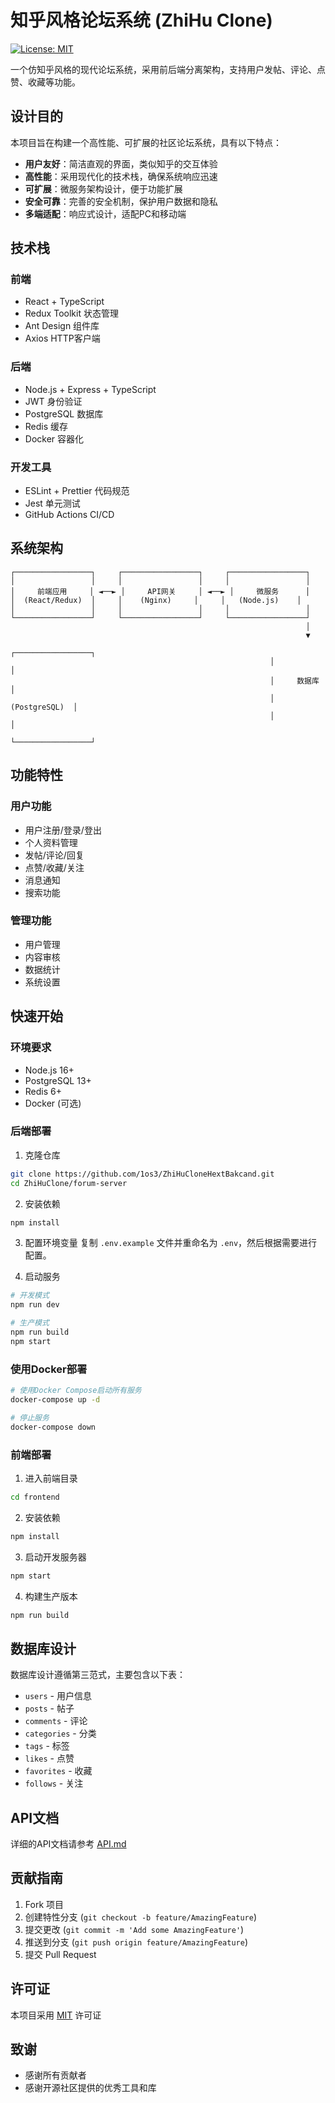 # 知乎风格论坛系统 (ZhiHu Clone)

[![License: MIT](https://img.shields.io/badge/License-MIT-yellow.svg)](https://opensource.org/licenses/MIT)

一个仿知乎风格的现代论坛系统，采用前后端分离架构，支持用户发帖、评论、点赞、收藏等功能。

## 设计目的

本项目旨在构建一个高性能、可扩展的社区论坛系统，具有以下特点：

- **用户友好**：简洁直观的界面，类似知乎的交互体验
- **高性能**：采用现代化的技术栈，确保系统响应迅速
- **可扩展**：微服务架构设计，便于功能扩展
- **安全可靠**：完善的安全机制，保护用户数据和隐私
- **多端适配**：响应式设计，适配PC和移动端

## 技术栈

### 前端
- React + TypeScript
- Redux Toolkit 状态管理
- Ant Design 组件库
- Axios HTTP客户端

### 后端
- Node.js + Express + TypeScript
- JWT 身份验证
- PostgreSQL 数据库
- Redis 缓存
- Docker 容器化

### 开发工具
- ESLint + Prettier 代码规范
- Jest 单元测试
- GitHub Actions CI/CD

## 系统架构

```
┌─────────────────┐     ┌─────────────────┐     ┌─────────────────┐
│                 │     │                 │     │                 │
│     前端应用     │ ◄──► │     API网关     │ ◄──► │     微服务      │
│  (React/Redux)  │     │    (Nginx)     │     │   (Node.js)    │
│                 │     │                 │     │                 │
└─────────────────┘     └─────────────────┘     └─────────────────┘
                                                                  │
                                                                  ▼
                                                          ┌─────────────────┐
                                                          │                 │
                                                          │     数据库       │
                                                          │   (PostgreSQL)  │
                                                          │                 │
                                                          └─────────────────┘
```

## 功能特性

### 用户功能
- 用户注册/登录/登出
- 个人资料管理
- 发帖/评论/回复
- 点赞/收藏/关注
- 消息通知
- 搜索功能

### 管理功能
- 用户管理
- 内容审核
- 数据统计
- 系统设置

## 快速开始

### 环境要求

- Node.js 16+
- PostgreSQL 13+
- Redis 6+
- Docker (可选)

### 后端部署

1. 克隆仓库
```bash
git clone https://github.com/1os3/ZhiHuCloneHextBakcand.git
cd ZhiHuClone/forum-server
```

2. 安装依赖
```bash
npm install
```

3. 配置环境变量
复制 `.env.example` 文件并重命名为 `.env`，然后根据需要进行配置。

4. 启动服务
```bash
# 开发模式
npm run dev

# 生产模式
npm run build
npm start
```

### 使用Docker部署

```bash
# 使用Docker Compose启动所有服务
docker-compose up -d

# 停止服务
docker-compose down
```

### 前端部署

1. 进入前端目录
```bash
cd frontend
```

2. 安装依赖
```bash
npm install
```

3. 启动开发服务器
```bash
npm start
```

4. 构建生产版本
```bash
npm run build
```

## 数据库设计

数据库设计遵循第三范式，主要包含以下表：

- `users` - 用户信息
- `posts` - 帖子
- `comments` - 评论
- `categories` - 分类
- `tags` - 标签
- `likes` - 点赞
- `favorites` - 收藏
- `follows` - 关注

## API文档

详细的API文档请参考 [API.md](./API.md)

## 贡献指南

1. Fork 项目
2. 创建特性分支 (`git checkout -b feature/AmazingFeature`)
3. 提交更改 (`git commit -m 'Add some AmazingFeature'`)
4. 推送到分支 (`git push origin feature/AmazingFeature`)
5. 提交 Pull Request

## 许可证

本项目采用 [MIT](LICENSE) 许可证

## 致谢

- 感谢所有贡献者
- 感谢开源社区提供的优秀工具和库
